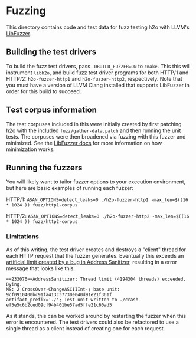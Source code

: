 # Fuzzing

This directory contains code and test data for fuzz testing h2o with LLVM's [LibFuzzer](http://libfuzzer.info). 

## Building the test drivers

To build the fuzz test drivers, pass `-DBUILD_FUZZER=ON` to `cmake`. This this will instrument `libh2o`, and build fuzz test driver programs for both HTTP/1 and HTTP/2: `h2o-fuzzer-http1` and
  `h2o-fuzzer-http2`, respectively. Note that you must have a version of LLVM Clang installed that supports LibFuzzer in order for this build to succeed.

## Test corpus information

The test corpuses included in this were initially created by first patching h2o with the included `fuzz/gather-data.patch` and then running the unit tests. The corpuses were then broadened via fuzzing with this fuzzer and minimized. See the [LibFuzzer docs](http://llvm.org/docs/LibFuzzer.html) for more information on how minimization works.

## Running the fuzzers

You will likely want to tailor fuzzer options to your execution environment, but here are basic examples of running each fuzzer:

HTTP/1: `ASAN_OPTIONS=detect_leaks=0 ./h2o-fuzzer-http1 -max_len=$((16 * 1024 )) fuzz/http1-corpus`

HTTP/2: `ASAN_OPTIONS=detect_leaks=0 ./h2o-fuzzer-http2 -max_len=$((16 * 1024 )) fuzz/http2-corpus`

### Limitations

As of this writing, the test driver creates and destroys a "client" thread for each HTTP request that the fuzzer generates. Eventually this exceeds an [artificial limit created by a bug in Address Sanitizer](https://github.com/google/sanitizers/issues/273), resulting in a error message that looks like this:

```
==233076==AddressSanitizer: Thread limit (4194304 threads) exceeded. Dying.
MS: 2 CrossOver-ChangeASCIIInt-; base unit: 9cf0910400bc91fa413c37730e040d91e21f361f
artifact_prefix='./'; Test unit written to ./crash-ef5e5c6b2ced09cf94b401be57ad5ffe21c60ad5
```

As it stands, this can be worked around by restarting the fuzzer when this error is encountered. The test drivers could also be refactored to use a single thread as a client instead of creating one for each request.

